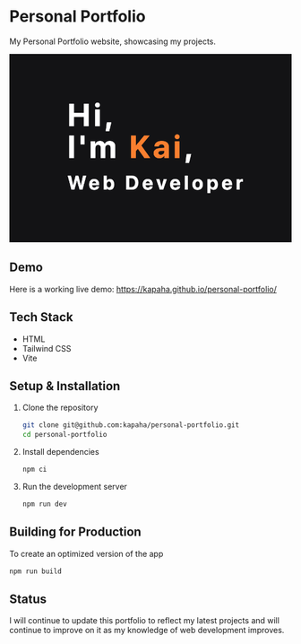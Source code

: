 # Personal Portfolio

My Personal Portfolio website, showcasing my projects.

![Project Screenshot](./.github/readme/personal-portfolio.png)

## Demo

Here is a working live demo: https://kapaha.github.io/personal-portfolio/

## Tech Stack

-   HTML
-   Tailwind CSS
-   Vite

## Setup & Installation

1. Clone the repository

    ```bash
    git clone git@github.com:kapaha/personal-portfolio.git
    cd personal-portfolio
    ```

2. Install dependencies

    ```bash
    npm ci
    ```

3. Run the development server
    ```bash
    npm run dev
    ```

## Building for Production

To create an optimized version of the app

```bash
npm run build
```

## Status

I will continue to update this portfolio to reflect my latest projects and will continue to improve on it as my knowledge of web development improves.
